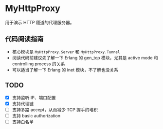 # MyHttpProxy

用于演示 HTTP 隧道的代理服务器。

## 代码阅读指南

- 核心模块是 `MyHttpProxy.Server` 和 `MyHttpProxy.Tunnel`
- 阅读代码前建议先了解一下 Erlang 的 gen_tcp 模块，尤其是 active mode 和 controlling process 的关系
- 可以适当了解一下 Erlang 的 inet 模块，不了解也没关系

## TODO

- [x] 支持监听 IP、端口配置
- [x] 支持代理链
- [ ] 支持多路 accept，从而减少 TCP 握手的堆积
- [ ] 支持 basic authorization
- [ ] 支持白名单
